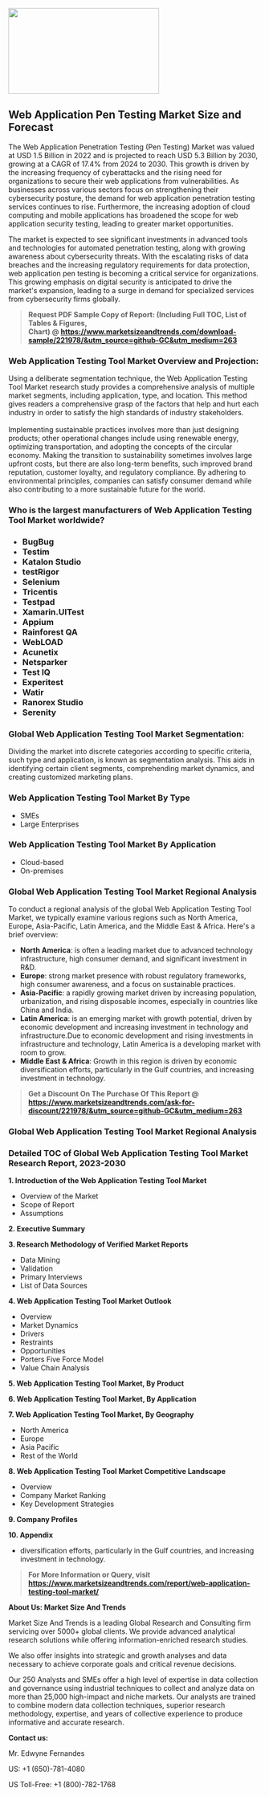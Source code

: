 <p><img class="alignnone size-medium wp-image-20088" src="https://ffe5etoiles.com/wp-content/uploads/2024/12/MST1-300x171.png" alt="" width="300" height="171" /></p><h2>Web Application Pen Testing Market Size and Forecast</h2><p>The Web Application Penetration Testing (Pen Testing) Market was valued at USD 1.5 Billion in 2022 and is projected to reach USD 5.3 Billion by 2030, growing at a CAGR of 17.4% from 2024 to 2030. This growth is driven by the increasing frequency of cyberattacks and the rising need for organizations to secure their web applications from vulnerabilities. As businesses across various sectors focus on strengthening their cybersecurity posture, the demand for web application penetration testing services continues to rise. Furthermore, the increasing adoption of cloud computing and mobile applications has broadened the scope for web application security testing, leading to greater market opportunities.</p><p>The market is expected to see significant investments in advanced tools and technologies for automated penetration testing, along with growing awareness about cybersecurity threats. With the escalating risks of data breaches and the increasing regulatory requirements for data protection, web application pen testing is becoming a critical service for organizations. This growing emphasis on digital security is anticipated to drive the market's expansion, leading to a surge in demand for specialized services from cybersecurity firms globally.</p></p><blockquote id="" class=""><strong>Request PDF Sample Copy of Report: (Including Full TOC, List of Tables &amp; Figures, Chart)&nbsp;@&nbsp;<strong><a href="https://www.marketsizeandtrends.com/download-sample/221978/&utm_source=github-GC&utm_medium=263" target="_blank">https://www.marketsizeandtrends.com/download-sample/221978/&utm_source=github-GC&utm_medium=263</a></strong></strong></blockquote><h3 id="" class="">Web Application Testing Tool Market&nbsp;Overview and Projection:</h3><p id="" class="">Using a deliberate segmentation technique, the Web Application Testing Tool Market research study provides a comprehensive analysis of multiple market segments, including application, type, and location. This method gives readers a comprehensive grasp of the factors that help and hurt each industry in order to satisfy the high standards of industry stakeholders. <br /> <br />Implementing sustainable practices involves more than just designing products; other operational changes include using renewable energy, optimizing transportation, and adopting the concepts of the circular economy. Making the transition to sustainability sometimes involves large upfront costs, but there are also long-term benefits, such improved brand reputation, customer loyalty, and regulatory compliance. By adhering to environmental principles, companies can satisfy consumer demand while also contributing to a more sustainable future for the world.</p><h3 id="" class="">Who is the largest manufacturers of&nbsp;Web Application Testing Tool Market worldwide?</h3><h3 class=""><p><ul><li>BugBug </li><li> Testim </li><li> Katalon Studio </li><li> testRigor </li><li> Selenium </li><li> Tricentis </li><li> Testpad </li><li> Xamarin.UITest </li><li> Appium </li><li> Rainforest QA </li><li> WebLOAD </li><li> Acunetix </li><li> Netsparker </li><li> Test IQ </li><li> Experitest </li><li> Watir </li><li> Ranorex Studio </li><li> Serenity</li></ul></p></h3><h3 id="" class="">Global&nbsp;Web Application Testing Tool Market Segmentation:</h3><p id="" class="">Dividing the market into discrete categories according to specific criteria, such type and application, is known as segmentation analysis. This aids in identifying certain client segments, comprehending market dynamics, and creating customized marketing plans.</p><h3 id="" class="">Web Application Testing Tool Market&nbsp;By Type</h3><p><p><ul><li>SMEs</li><li> Large Enterprises</p></li></ul></p></p><h3 id="" class="">Web Application Testing Tool Market&nbsp;By Application</h3><p class=""><p><ul><li>Cloud-based</li><li> On-premises</li></ul></p></p><h3 id="" class="">Global Web Application Testing Tool Market Regional Analysis</h3><p id="" class="">To conduct a regional analysis of the global Web Application Testing Tool Market, we typically examine various regions such as North America, Europe, Asia-Pacific, Latin America, and the Middle East &amp; Africa. Here's a brief overview:</p><ul><li><strong>North America</strong>: is often a leading market due to advanced technology infrastructure, high consumer demand, and significant investment in R&amp;D.</li><li><strong>Europe</strong>: strong market presence with robust regulatory frameworks, high consumer awareness, and a focus on sustainable practices.</li><li><strong>Asia-Pacific</strong>: a rapidly growing market driven by increasing population, urbanization, and rising disposable incomes, especially in countries like China and India.</li><li><strong>Latin America</strong>: is an emerging market with growth potential, driven by economic development and increasing investment in technology and infrastructure.Due to economic development and rising investments in infrastructure and technology, Latin America is a developing market with room to grow.</li><li><strong>Middle East &amp; Africa</strong>: Growth in this region is driven by economic diversification efforts, particularly in the Gulf countries, and increasing investment in technology.</li></ul><blockquote id="" class=""><strong>Get a Discount On The Purchase Of This Report @ <strong><a href="https://www.marketsizeandtrends.com/ask-for-discount/221978/&utm_source=github-GC&utm_medium=263" target="_blank">https://www.marketsizeandtrends.com/ask-for-discount/221978/&utm_source=github-GC&utm_medium=263</a></strong></strong></blockquote><h3 id="" class="">Global Web Application Testing Tool Market Regional Analysis</h3><h3 id="" class="">Detailed TOC of Global Web Application Testing Tool Market Research Report, 2023-2030</h3><p id="" class=""><strong>1. Introduction of the Web Application Testing Tool Market</strong></p><ul><li>Overview of the Market</li><li>Scope of Report</li><li>Assumptions</li></ul><p id="" class=""><strong>2. Executive Summary</strong></p><p id="" class=""><strong>3. Research Methodology of Verified Market Reports</strong></p><ul><li>Data Mining</li><li>Validation</li><li>Primary Interviews</li><li>List of Data Sources</li></ul><p id="" class=""><strong>4. Web Application Testing Tool Market Outlook</strong></p><ul><li>Overview</li><li>Market Dynamics</li><li>Drivers</li><li>Restraints</li><li>Opportunities</li><li>Porters Five Force Model</li><li>Value Chain Analysis</li></ul><p id="" class=""><strong>5. Web Application Testing Tool Market, By Product</strong></p><p id="" class=""><strong>6. Web Application Testing Tool Market, By Application</strong></p><p id="" class=""><strong>7. Web Application Testing Tool Market, By Geography</strong></p><ul><li>North America</li><li>Europe</li><li>Asia Pacific</li><li>Rest of the World</li></ul><p id="" class=""><strong>8. Web Application Testing Tool Market Competitive Landscape</strong></p><ul><li>Overview</li><li>Company Market Ranking</li><li>Key Development Strategies</li></ul><p id="" class=""><strong>9. Company Profiles</strong></p><p id="" class=""><strong>10. Appendix</strong></p><ul><li>diversification efforts, particularly in the Gulf countries, and increasing investment in technology.</li></ul><blockquote id="" class=""><strong>For More Information or Query, visit <strong><strong><a href="https://www.marketsizeandtrends.com/report/web-application-testing-tool-market/" target="_blank">https://www.marketsizeandtrends.com/report/web-application-testing-tool-market/</a></strong></strong></strong></blockquote><p id="" class=""><strong>About Us: Market Size And Trends</strong></p><p id="" class="">Market Size And Trends is a leading Global Research and Consulting firm servicing over 5000+ global clients. We provide advanced analytical research solutions while offering information-enriched research studies.</p><p id="" class="">We also offer insights into strategic and growth analyses and data necessary to achieve corporate goals and critical revenue decisions.</p><p id="" class="">Our 250 Analysts and SMEs offer a high level of expertise in data collection and governance using industrial techniques to collect and analyze data on more than 25,000 high-impact and niche markets. Our analysts are trained to combine modern data collection techniques, superior research methodology, expertise, and years of collective experience to produce informative and accurate research.</p><p id="" class=""><strong>Contact us:</strong></p><p id="" class="">Mr. Edwyne Fernandes</p><p id="" class="">US: +1 (650)-781-4080</p><p id="" class="">US Toll-Free: +1 (800)-782-1768</p>
